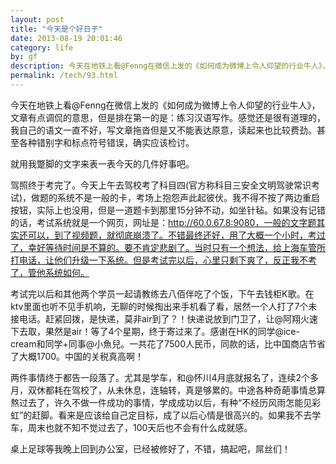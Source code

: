 ```yaml
---
layout: post
title: "今天是个好日子"
date: 2013-08-19 20:01:46
category: life
by: gf
description: 今天在地铁上看@Fenng在微信上发的《如何成为微博上令人仰望的行业牛人》，文章有点调侃的意思，但是排在第一的是：练习汉语写作。感觉还是很有道理的，我自己的语文一直不好，写文章
permalink: /tech/93.html
---
```

今天在地铁上看@Fenng在微信上发的《如何成为微博上令人仰望的行业牛人》，文章有点调侃的意思，但是排在第一的是：练习汉语写作。感觉还是很有道理的，我自己的语文一直不好，写文章拖沓但是又不能表达原意，读起来也比较费劲。甚至各种错别字和标点符号错误，确实应该检讨。

就用我蹩脚的文字来表一表今天的几件好事吧。

驾照终于考完了。今天上午去驾校考了科目四(官方称科目三安全文明驾驶常识考试)，做题的系统不是一般的卡，考场上抱怨声此起彼伏。我不得不按了两边重启按钮，实际上也没用，但是一道题卡到那里15分钟不动，如坐针毡。如果没有记错的话，考试系统就是一个网页，网址是：http://60.0.67.8:9080，一般的文字题其实还可以，到了视频题，就彻底崩溃了。不错最终还好，用了大概一个小时，考过了，幸好等待时间是不算的。要不肯定悲剧了。当时只有一个想法，给上海车管所打电话，让他们升级一下系统。但是考试完以后，心里只剩下爽了，反正我不考了，管他系统如何。

考试完以后和其他两个学员一起请教练去八佰伴吃了个饭，下午去钱柜K歌。在ktv里面也听不见手机响，无聊的时候掏出来手机看了看，居然一个人打了7个未接电话。赶紧回拨，是快递，莫非air到了？！快递说放到门卫了，让@阿翔火速下去取，果然是air！等了4个星期，终于寄过来了。感谢在HK的同学@ice-cream和同学+同事@小魚兒。一共花了7500人民币，同款的话，比中国商店节省了大概1700。中国的关税真高啊！

两件事情终于都告一段落了。尤其是学车，和@怀川4月底就报名了，连续2个多月，双休都耗在驾校了，从未休息，连轴转，真是够累的。中途各种奇葩事情总算熬过去了，许久不做一件成功的事情，学成成功以后，有种“不经历风雨怎能见彩虹”的赶脚。看来是应该给自己定目标，成了以后心情是很高兴的。如果我不去学车，周末也就不知不觉过去了，100天后也不会有什么成就感。

桌上足球等我晚上回到办公室，已经被修好了，不错，搞起吧，屌丝们！
